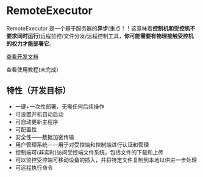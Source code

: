 # RemoteExecutor

RemoteExecutor 是一个基于服务器的**异步**(重点！！这意味着**控制机和受控机不要求同时运行**)远程监控/文件分发/远程控制工具，**你可能需要有物理接触受控机的权力才能部署它**。

[查看开发文档](docs/SUMMARY.md)

查看使用教程(未完成)

## 特性（开发目标）

- 一键+一次性部署，无需任何后续操作
- 可设置开机自动启动
- 可自动更新主程序
- 可配置性
- 安全性——数据加密传输
- 用户管理系统——用于对受控端和控制端进行认证和管理
- 控制端可(非实时)访问受控端文件系统，包括文件的下载和上传
- 可以监控受控端可移动设备的插入，并将特定文件复制到本地以供进一步处理
- 可远程执行命令
